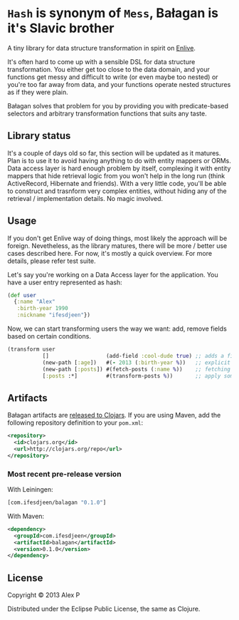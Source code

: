# `Hash` is synonym of `Mess`, Bałagan is it's Slavic brother

A tiny library for data structure transformation in spirit on [Enlive](https://github.com/cgrand/enlive).

It's often hard to come up with a sensible DSL for data structure transformation. You either get
too close to the data domain, and your functions get messy and difficult to write (or even maybe
too nested) or you're too far away from data, and your functions operate nested structures as if
they were plain.

Bałagan solves that problem for you by providing you with predicate-based selectors and arbitrary
transformation functions that suits any taste.

## Library status

It's a couple of days old so far, this section will be updated as it matures. Plan is to use it
to avoid having anything to do with entity mappers or ORMs. Data access layer is hard enough
problem by itself, complexing it with entity mappers that hide retrieval logic from you won't
help in the long run (think ActiveRecord, Hibernate and friends). With a very little code,
you'll be able to construct and trasnform very complex entities, without hiding any of the
retrieval / implementation details. No magic involved.

## Usage

If you don't get Enlive way of doing things, most likely the approach will be foreign. Nevetheless,
as the library matures, there will be more / better use cases described here. For now, it's mostly
a quick overview. For more details, please refer test suite.

Let's say you're working on a Data Access layer for the application. You have a user entry
represented as hash:

```clojure
(def user
  {:name "Alex"
   :birth-year 1990
   :nickname "ifesdjeen"})
```

Now, we can start transforming users the way we want: add, remove fields based on certain conditions.

```clojure
(transform user
           []                  (add-field :cool-dude true) ;; adds a field :cool-dude with value true
           (new-path [:age])   #(- 2013 (:birth-year %))   ;; explicit adding of a new field, calculated from the existing data
           (new-path [:posts]) #(fetch-posts (:name %))    ;; fetching some related data from the DB
           [:posts :*]         #(transform-posts %))       ;; apply some transformations to all the fetched posts, if there are any
```

## Artifacts

Bałagan artifacts are [released to Clojars](https://clojars.org/ifesdjeen/balagan). If you are using Maven, add the following repository
definition to your `pom.xml`:

``` xml
<repository>
  <id>clojars.org</id>
  <url>http://clojars.org/repo</url>
</repository>
```

### Most recent pre-release version

With Leiningen:

```clojure
[com.ifesdjeen/balagan "0.1.0"]
```

With Maven:

```xml
<dependency>
  <groupId>com.ifesdjeen</groupId>
  <artifactId>balagan</artifactId>
  <version>0.1.0</version>
</dependency>
```

## License

Copyright © 2013 Alex P

Distributed under the Eclipse Public License, the same as Clojure.
